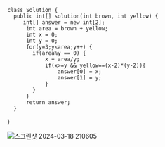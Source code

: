     class Solution {
      public int[] solution(int brown, int yellow) {
         int[] answer = new int[2];
          int area = brown + yellow;
          int x = 0;
          int y = 0;
          for(y=3;y<area;y++) {
          	if(area%y == 0) {
          		x = area/y;
          		if(x>=y && yellow==(x-2)*(y-2)){
          			answer[0] = x;
          			answer[1] = y;
          		}
          	}
          }
          return answer;
      }
  } 


![스크린샷 2024-03-18 210605](https://github.com/Ajaewoo/codingTest/assets/95599247/3d089cbd-c4a5-438c-af29-ddedfc2aaa66)
